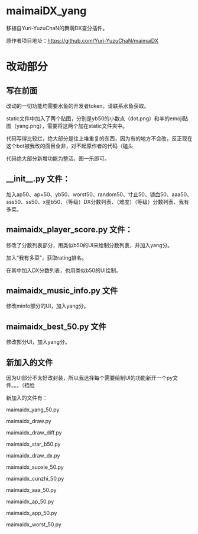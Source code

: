 # maimaiDX_yang

移植自Yuri-YuzuChaN的舞萌DX查分插件。

原作者项目地址：https://github.com/Yuri-YuzuChaN/maimaiDX



# 改动部分

## 写在前面

改动的一切功能均需要水鱼的开发者token，请联系水鱼获取。

static文件中加入了两个贴图，分别是yb50的小数点（dot.png）和羊的emoji贴图（yang.png），需要将这两个加在static文件夹中。

代码写得比较烂，绝大部分是往上堆重复的东西，因为有的地方不会改，反正现在这个bot被我改的面目全非，对不起原作者的代码（磕头

代码绝大部分新增功能为整活，图一乐即可。

## \_\_init\_\_.py 文件：

加入ap50、ap+50、yb50、worst50、random50、寸止50、锁血50、aaa50、sss50、ss50、x星b50、（等级）DX分数列表、（难度）（等级）分数列表、我有多菜。

## maimaidx_player_score.py 文件：

修改了分数列表部分，用类似b50的UI来绘制分数列表，并加入yang分。

加入“我有多菜”，获取rating排名。

在其中加入DX分数列表，也用类似b50的UI绘制。

## maimaidx_music_info.py 文件

修改minfo部分的UI，加入yang分。

## maimaidx_best_50.py 文件

修改部分UI，加入yang分。

## 新加入的文件

因为UI部分不太好改封装，所以我选择每个需要绘制UI的功能新开一个py文件。。。（捂脸

新加入的文件有：

maimaidx_yang_50.py

maimaidx_draw.py

maimaidx_draw_diff.py

maimaidx_star_b50.py

maimaidx_draw_dx.py

maimaidx_suoxie_50.py

maimaidx_cunzhi_50.py

maimaidx_aaa_50.py

maimaidx_ap_50.py

maimaidx_app_50.py

maimaidx_worst_50.py
